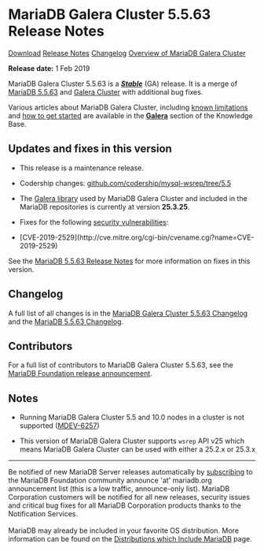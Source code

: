 # MariaDB Galera Cluster 5.5.63 Release Notes

[Download](http://downloads.mariadb.org/mariadb-galera/5.5.63)
[Release Notes](/replication/galera-cluster/mariadb-galera-cluster-releases/mariadb-galera-55-release-notes/mariadb-galera-cluster-5563-release-notes/)
[Changelog](/replication/galera-cluster/mariadb-galera-cluster-releases/mariadb-galera-55-changelogs/mariadb-galera-cluster-5563-changelog/)
[Overview of MariaDB Galera Cluster](/replication/galera-cluster/what-is-mariadb-galera-cluster/)

<strong>Release date:</strong> 1 Feb 2019

MariaDB Galera Cluster 5.5.63 is a <strong><em>[Stable](/kb/en/release-criteria/)</em></strong> (GA)
release. It is a merge of [MariaDB 5.5.63](/kb/en/mariadb-5563-release-notes/) and
[Galera Cluster](http://codership.com/content/using-galera-cluster) with
additional bug fixes.

Various articles about MariaDB Galera Cluster, including
[known limitations](/replication/galera-cluster/mariadb-galera-cluster-known-limitations/) and
[how to get started](/replication/galera-cluster/getting-started-with-mariadb-galera-cluster/) are
available in the <strong>[Galera](/kb/en/galera/)</strong> section of the Knowledge Base.

## Updates and fixes in this version

- This release is a maintenance release.

- Codership changes:
  [github.com/codership/mysql-wsrep/tree/5.5](https://github.com/codership/mysql-wsrep/tree/5.5)

- The [Galera library](http://codership.com/content/using-galera-cluster) used
  by MariaDB Galera Cluster and included in the MariaDB repositories is
  currently at version <strong>25.3.25</strong>.

- Fixes for the following [security vulnerabilities](/kb/en/cve/):
<ul start="1"><li>[CVE-2019-2529](http://cve.mitre.org/cgi-bin/cvename.cgi?name=CVE-2019-2529)
</li></ul>

See the [MariaDB 5.5.63 Release Notes](/kb/en/mariadb-5563-release-notes/) for more
information on fixes in this version.

## Changelog

A full list of all changes is in the
[MariaDB Galera Cluster 5.5.63 Changelog](/replication/galera-cluster/mariadb-galera-cluster-releases/mariadb-galera-55-changelogs/mariadb-galera-cluster-5563-changelog/)
and the [MariaDB 5.5.63 Changelog](/kb/en/mariadb-5563-changelog/).

<span class="cstm-style hidden"></span>

## Contributors

For a full list of contributors to MariaDB Galera Cluster 5.5.63, see the [MariaDB Foundation release announcement](https://mariadb.org/mariadb-galera-cluster-5-5-63-now-available/).

## Notes

- Running MariaDB Galera Cluster 5.5 and 10.0 nodes in a cluster is not
  supported ([MDEV-6257](https://jira.mariadb.org/browse/MDEV-6257))

- This version of MariaDB Galera Cluster supports `wsrep` API v25 which means
  MariaDB Galera Cluster can be used with either a 25.2.x or 25.3.x

---

Be notified of new MariaDB Server releases automatically by [subscribing](https://lists.askmonty.org/cgi-bin/mailman/listinfo/announce) to the MariaDB Foundation community announce 'at' mariadb.org announcement list (this is a low traffic, announce-only list). MariaDB Corporation customers will be notified for all new releases, security issues and critical bug fixes for all MariaDB Corporation products thanks to the Notification Services.
<br><br>
MariaDB may already be included in your favorite OS distribution. More
information can be found on the
[Distributions which Include MariaDB](/mariadb-administration/getting-installing-and-upgrading-mariadb/binary-packages/distributions-which-include-mariadb/)
page.